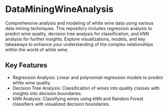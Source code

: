 # DataMiningWineAnalysis
 Comprehensive analysis and modeling of white wine data using various data mining techniques. This repository includes regression analysis to predict wine quality, decision tree analysis for classification, and kNN analysis for further insights. Explore visualizations, models, and key takeaways to enhance your understanding of the complex relationships within the world of white wine.

 ## Key Features

- Regression Analysis: Linear and polynomial regression models to predict white wine quality.
- Decision Tree Analysis: Classification of wines into quality classes with insights into decision boundaries.
- kNN Analysis: Classifying wines using kNN and Random Forest classifiers with visualized decision boundaries.
